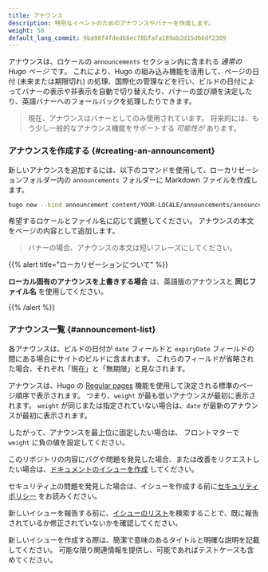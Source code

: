 ```yaml
---
title: アナウンス
description: 特別なイベントのためのアナウンスやバナーを作成します。
weight: 50
default_lang_commit: 9ba98f4fded66ec78bfafa189ab2d15d66df2309
---
```


アナウンスは、ロケールの `announcements` セクション内に含まれる _通常の Hugo ページ_ です。
これにより、Hugo の組み込み機能を活用して、ページの日付 (未来または期限切れ) の処理、国際化の管理などを行い、ビルドの日付によってバナーの表示や非表示を自動で切り替えたり、バナーの並び順を決定したり、英語バナーへのフォールバックを処理したりできます。

> 現在、アナウンスはバナーとしてのみ使用されています。
> 将来的には、もう少し一般的なアナウンス機能をサポートする _可能性が_ あります。

### アナウンスを作成する {#creating-an-announcement}

新しいアナウンスを追加するには、以下のコマンドを使用して、ローカリゼーションフォルダー内の `announcements` フォルダーに Markdown ファイルを作成します。

```sh
hugo new --kind announcement content/YOUR-LOCALE/announcements/announcement-file-name.md
```

希望するロケールとファイル名に応じて調整してください。
アナウンスの本文をページの内容として追加します。

> バナーの場合、アナウンスの本文は短いフレーズにしてください。

{{% alert title="ローカリゼーションについて" %}}

**ローカル固有のアナウンスを上書きする場合** は、英語版のアナウンスと **同じファイル名** を使用してください。

{{% /alert %}}

### アナウンス一覧 {#announcement-list}

各アナウンスは、ビルドの日付が `date` フィールドと `expiryDate` フィールドの間にある場合にサイトのビルドに含まれます。
これらのフィールドが省略された場合、それぞれ「現在」と「無期限」と見なされます。

アナウンスは、Hugo の [Regular pages](https://gohugo.io/methods/site/regularpages/) 機能を使用して決定される標準のページ順序で表示されます。
つまり、`weight` が最も低いアナウンスが最初に表示されます。
`weight` が同じまたは指定されていない場合は、`date` が最新のアナウンスが最初に表示されます。

したがって、アナウンスを最上位に固定したい場合は、
フロントマターで `weight` に負の値を設定してください。

このリポジトリの内容にバグや問題を発見した場合、または改善をリクエストしたい場合は、[ドキュメントのイシューを作成][new-issue] してください。

セキュリティ上の問題を発見した場合は、イシューを作成する前に[セキュリティポリシー](https://github.com/open-telemetry/opentelemetry.io/security/policy) をお読みください。

新しいイシューを報告する前に、[イシューのリスト](https://github.com/open-telemetry/opentelemetry.io/issues?q=is%3Aissue+is%3Aopen+sort%3Aupdated-desc)を検索することで、既に報告されているか修正されていないかを確認してください。

新しいイシューを作成する際は、簡潔で意味のあるタイトルと明確な説明を記載してください。
可能な限り関連情報を提供し、可能であればテストケースも含めてください。

[new-issue]: https://github.com/open-telemetry/opentelemetry.io/issues/new/choose
